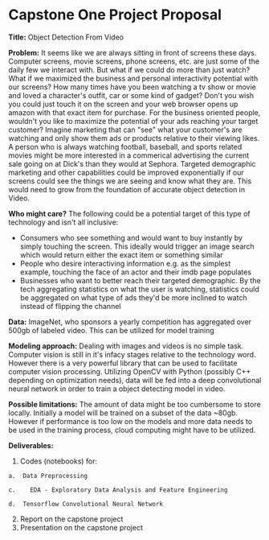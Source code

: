 # Capstone One Project Proposal

**Title:** Object Detection From Video

**Problem:** It seems like we are always sitting in front of screens these days. Computer screens, movie screens, phone screens, etc. are just some of the daily few we interact with. But what if we could do more than just watch? What if we maximized the business and personal interactivity potential with our screens? How many times have you been watching a tv show or movie and loved a character's outfit, car or some kind of gadget? Don't you wish you could just touch it on the screen and your web browser opens up amazon with that exact item for purchase. For the business oriented people, wouldn't you like to maximize the potential of your ads reaching your target customer? Imagine marketing that can "see" what your customer's are watching and only show them ads or products relative to their viewing likes. A person who is always watching football, baseball, and sports related movies might be more interested in a commerical advertising the current sale going on at Dick's than they would at Sephora. Targeted demographic marketing and other capabilities could be improved exponentially if our screens could see the things we are seeing and know what they are. This would need to grow from the foundation of accurate object detection in Video.

**Who might care?** The following could be a potential target of this type of technology and isn't all inclusive:
* Consumers who see something and would want to buy instantly by simply touching the screen. This ideally would trigger an image search which would return either the exact item or something similar
* People who desire interactiving information e.g. as the simplest example, touching the face of an actor and their imdb page populates
* Businesses who want to better reach their targeted demographic. By the tech aggregating statistics on what the user is watching, statistics could be aggregated on what type of ads they'd be more inclined to watch instead of flipping the channel

**Data:** ImageNet, who sponsors a yearly competition has aggregated over 500gb of labeled video. This can be utilized for model training

**Modeling approach:** Dealing with images and videos is no simple task. Computer vision is still in it's infacy stages relative to the technology word. However there is a very powerful library that can be used to facilitate computer vision processing. Utilizing OpenCV with Python (possibly C++ depending on optimization needs), data will be fed into a deep convolutional neural network in order to train a object detecting model in video.

**Possible limitations:** The amount of data might be too cumbersome to store locally. Initially a model will be trained on a subset of the data ~80gb. However if performance is too low on the models and more data needs to be used in the training process, cloud computing might have to be utilized. 

**Deliverables:** 
1.    Codes (notebooks) for:

	a.	Data Preprocessing
	
	c.    EDA - Exploratory Data Analysis and Feature Engineering
	
	d.	Tensorflow Convolutional Neural Network
	
2.    Report on the capstone project
3.    Presentation on the capstone project
